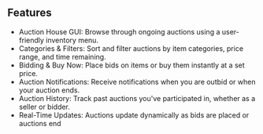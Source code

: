 ## Features
- Auction House GUI: Browse through ongoing auctions using a user-friendly inventory menu.
- Categories & Filters: Sort and filter auctions by item categories, price range, and time remaining.
- Bidding & Buy Now: Place bids on items or buy them instantly at a set price.
- Auction Notifications: Receive notifications when you are outbid or when your auction ends.
- Auction History: Track past auctions you've participated in, whether as a seller or bidder.
- Real-Time Updates: Auctions update dynamically as bids are placed or auctions end
